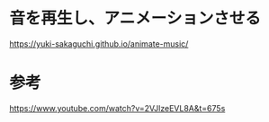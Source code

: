 # 音を再生し、アニメーションさせる
https://yuki-sakaguchi.github.io/animate-music/

# 参考
https://www.youtube.com/watch?v=2VJlzeEVL8A&t=675s